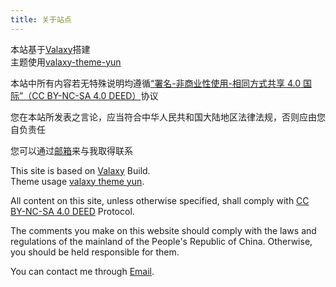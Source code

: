 ```yaml
---
title: 关于站点
---
```


本站基于[Valaxy](https://github.com/YunYouJun/valaxy)搭建  
主题使用[valaxy-theme-yun](https://github.com/YunYouJun/valaxy/tree/main/packages/valaxy-theme-yun)  
  
本站中所有内容若无特殊说明均遵循[“署名-非商业性使用-相同方式共享 4.0 国际”（CC BY-NC-SA 4.0 DEED）](https://creativecommons.org/licenses/by-nc-sa/4.0/deed.zh-hans)协议  
  
您在本站所发表之言论，应当符合中华人民共和国大陆地区法律法规，否则应由您自负责任  
  
您可以通过[邮箱](mailto:contact@mail.kfdzcoffee.cn)来与我取得联系  
  
  
This site is based on [Valaxy](https://github.com/YunYouJun/valaxy) Build.  
Theme usage [valaxy theme yun](https://github.com/YunYouJun/valaxy/tree/main/packages/valaxy-theme-yun).  
  
All content on this site, unless otherwise specified, shall comply with [CC BY-NC-SA 4.0 DEED]( https://creativecommons.org/licenses/by-nc-sa/4.0/deed.zh-hans) Protocol.  
  
The comments you make on this website should comply with the laws and regulations of the mainland of the People's Republic of China. Otherwise, you should be held responsible for them.  
  
You can contact me through [Email](mailto:contact@mail.kfdzcoffee.cn).  